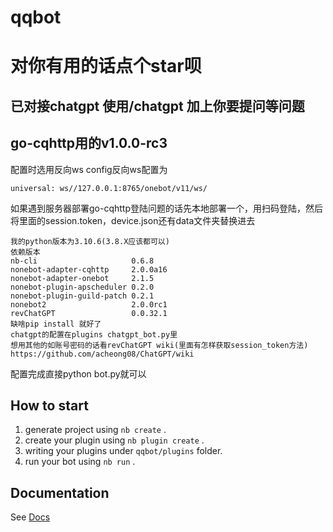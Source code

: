 # qqbot
# 对你有用的话点个star呗
## 已对接chatgpt 使用/chatgpt 加上你要提问等问题
## go-cqhttp用的v1.0.0-rc3
配置时选用反向ws
config反向ws配置为
```
universal: ws//127.0.0.1:8765/onebot/v11/ws/
```
如果遇到服务器部署go-cqhttp登陆问题的话先本地部署一个，用扫码登陆，然后将里面的session.token，device.json还有data文件夹替换进去
```
我的python版本为3.10.6(3.8.X应该都可以)
依赖版本
nb-cli                     0.6.8
nonebot-adapter-cqhttp     2.0.0a16
nonebot-adapter-onebot     2.1.5
nonebot-plugin-apscheduler 0.2.0
nonebot-plugin-guild-patch 0.2.1
nonebot2                   2.0.0rc1
revChatGPT                 0.0.32.1
缺啥pip install 就好了
chatgpt的配置在plugins chatgpt_bot.py里
想用其他的如账号密码的话看revChatGPT wiki(里面有怎样获取session_token方法)
https://github.com/acheong08/ChatGPT/wiki
```
配置完成直接python bot.py就可以
## How to start

1. generate project using `nb create` .
2. create your plugin using `nb plugin create` .
3. writing your plugins under `qqbot/plugins` folder.
4. run your bot using `nb run` .

## Documentation

See [Docs](https://v2.nonebot.dev/)
